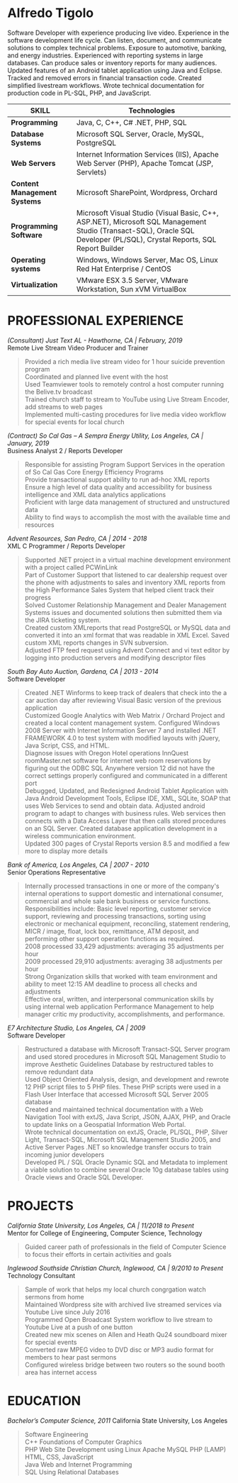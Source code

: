 # Alfredo Tigolo

Software Developer with experience producing live video. Experience in the software development life cycle. Can listen, document, and communicate solutions to complex technical problems. Exposure to automotive, banking, and energy industries. Experienced with reporting systems in large databases. Can produce sales or inventory reports for many audiences. Updated features of an Android tablet application using Java and Eclipse. Tracked and removed errors in financial transaction code. Created simplified livestream workflows. Wrote technical documentation for production code in PL-SQL, PHP, and JavaScript.

 | **SKILL** | Technologies |
 |----------------|------------------------------|
 | **Programming** | Java, C, C++, C# .NET, PHP, SQL |
 |**Database Systems** | Microsoft SQL Server, Oracle, MySQL, PostgreSQL |
 |**Web Servers** | Internet Information Services (IIS), Apache Web Server (PHP), Apache Tomcat (JSP, Servlets) |
 |**Content Management Systems** | Microsoft SharePoint, Wordpress, Orchard |
 |**Programming Software** | Microsoft Visual Studio (Visual Basic, C++, ASP.NET), Microsoft SQL Management Studio (Transact-SQL), Oracle SQL Developer (PL/SQL), Crystal Reports, SQL Report Builder |
 |**Operating systems** | Windows, Windows Server, Mac OS, Linux Red Hat Enterprise / CentOS |
 |**Virtualization** | VMware ESX 3.5 Server, VMware Workstation, Sun xVM VirtualBox |


# PROFESSIONAL EXPERIENCE

_(Consultant) Just Text AL - Hawthorne, CA | February, 2019_  
Remote Live Stream Video Producer and Trainer

> Provided a rich media live stream video for 1 hour suicide prevention program  
> Coordinated and planned live event with the host  
> Used Teamviewer tools to remotely control a host computer running the Belive.tv broadcast  
> Trained church staff to stream to YouTube using Live Stream Encoder, add streams to web pages  
> Implemented multi-casting procedures for live media video workflow for special events for local church  
 
_(Contract) So Cal Gas – A Sempra Energy Utility, Los Angeles, CA | January, 2019_  
Business Analyst 2 / Reports Developer
 
> Responsible for assisting Program Support Services in the operation of So Cal Gas Core Energy Efficiency Programs  
> Provide transactional support ability to run ad-hoc XML reports  
> Ensure a high level of data quality and accessibility for business intelligence and XML data analytics applications  
> Proficient with large data management of structured and unstructured data  
> Ability to find ways to accomplish the most with the available time and resources  

_Advent Resources, San Pedro, CA | 2014 - 2018_  
XML C Programmer / Reports Developer

> Supported .NET project in a virtual machine development environment with a project called PCWinLink  
> Part of Customer Support that listened to car dealership request over the phone with adjustments to sales and inventory XML reports from the High Performance Sales System that helped client track their progress  
> Solved Customer Relationship Management and Dealer Management Systems issues and documented solutions then submitted them via the JIRA ticketing system.  
> Created custom XMLreports that read PostgreSQL or MySQL data and converted it into an xml format that was readable in XML Excel. Saved custom XML reports changes in SVN subversion.  
> Adjusted FTP feed request using Advent Connect and vi text editor by logging into production servers and modifying descriptor files  

_South Bay Auto Auction, Gardena, CA | 2013 - 2014_  
Software Developer

> Created .NET Winforms to keep track of dealers that check into the a car auction day after reviewing Visual Basic version of the previous application  
> Customized Google Analytics with Web Matrix / Orchard Project and created a local content management system. Configured Windows 2008 Server with Internet Information Server 7 and installed .NET FRAMEWORK 4.0 to test system with modified layouts with jQuery, Java Script, CSS, and HTML.  
> Diagnose issues with Oregon Hotel operations InnQuest roomMaster.net software for internet web room reservations by figuring out the ODBC SQL Anywhere version 12 did not have the correct settings properly configured and communicated in a different port  
> Debugged, Updated, and Redesigned Android Tablet Application with Java Android Development Tools, Eclipse IDE, XML, SQLite, SOAP that uses Web Services to send and obtain data.  Adjusted android program to adapt to changes with business rules.  Web services then connects with a Data Access Layer that then calls stored procedures on an SQL Server.  Created database application development in a wireless communication environment.  
> Updated 300 pages of Crystal Reports version 8.5 and modified a few more to display more details  

_Bank of America, Los Angeles, CA | 2007 - 2010_  
Senior Operations Representative

> Internally processed transactions in one or more of the company's internal operations to support domestic and international consumer, commercial and whole sale bank business or service functions.  
> Responsibilities include: Basic level reporting, customer service support, reviewing and processing transactions, sorting using electronic or mechanical equipment, reconciling, statement rendering, MICR / image, float, lock box, remittance, ATM deposit, and performing other support operation functions as required.  
> 2008 processed 33,429 adjustments: averaging 35 adjustments per hour  
> 2009 processed 29,910 adjustments: averaging 38 adjustments per hour  
> Strong Organization skills that worked with team environment and ability to meet 12:15 AM deadline to process all checks and adjustments  
> Effective oral, written, and interpersonal communication skills by using internal web application Performance Management to help manager critic my productivity, accomplishments, and performance.  

_E7 Architecture Studio, Los Angeles, CA | 2009_  
Software Developer

> Restructured a database with Microsoft Transact-SQL Server program and used stored procedures in Microsoft SQL Management Studio to improve Aesthetic Guidelines Database by restructured tables to remove redundant data  
> Used Object Oriented Analysis, design, and development and rewrote 12 PHP script files to 5 PHP files.  These PHP scripts were used in a Flash User Interface that accessed Microsoft SQL Server 2005 database  
> Created and maintained technical documentation with a Web Navigation Tool with extJS, Java Script, JSON, AJAX, PHP, and Oracle to update links on a Geospatial Information Web Portal.  
> Wrote technical documentation on extJS, Oracle, PL/SQL, PHP, Silver Light, Transact-SQL, Microsoft SQL Management Studio 2005, and Active Server Pages .NET so knowledge transfer occurs to train incoming junior developers  
> Developed PL / SQL Oracle Dynamic SQL and Metadata to implement a viable solution to combine several Oracle 10g database tables using Oracle views and Oracle SQL Developer.  

# PROJECTS

_California State University, Los Angeles, CA | 11/2018 to Present_  
Mentor for College of Engineering, Computer Science, Technology

> Guided career path of professionals in the field of Computer Science to focus their efforts in certain activities and goals

_Inglewood Southside Christian Church, Inglewood, CA | 9/2010 to Present_  
Technology Consultant

> Sample of work that helps my local church congrgation watch sermons from home  
> Maintained Wordpress site with archived live streamed services via Youtube Live since July 2016  
> Programmed Open Broadcast System workflow to live stream to Youtube Live at a push of one button  
> Created new mix scenes on Allen and Heath Qu24 soundboard mixer for special events  
> Converted raw MPEG video to DVD disc or MP3 audio format for members to hear past sermons  
> Configured wireless bridge between two routers so the sound booth area has internet access  





# EDUCATION

_Bachelor’s Computer Science, 2011_
California State University, Los Angeles

> Software Engineering  
> C++ Foundations of Computer Graphics  
> PHP Web Site Development using Linux Apache MySQL PHP (LAMP)  
> HTML, CSS, JavaScript  
> Java Web and Internet Programming  
> SQL Using Relational Databases  




